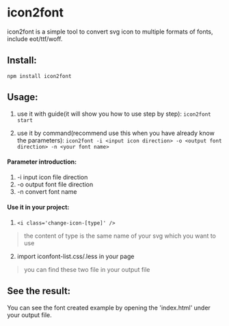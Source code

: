 # icon2font
icon2font is a simple tool to convert svg icon to multiple formats of fonts, include eot/ttf/woff.

## Install: 
`npm install icon2font`

## Usage:
1. use it with guide(it will show you how to use step by step):
`icon2font start`

2. use it by command(recommend use this when you have already know the parameters):
`icon2font -i <input icon direction> -o <output font direction> -n <your font name>`

#### Parameter introduction:
1. -i input icon file direction
2. -o output font file direction
3. -n convert font name

#### Use it in your project:
1. `<i class='change-icon-[type]' />`
  > the content of type is the same name of your svg which you want to use

2. import iconfont-list.css/.less in your page
  > you can find these two file in your output file

## See the result:
You can see the font created example by opening the 'index.html' under your output file.
